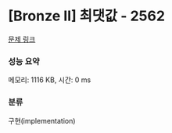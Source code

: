 # [Bronze II] 최댓값 - 2562 

[문제 링크](https://www.acmicpc.net/problem/2562) 

### 성능 요약

메모리: 1116 KB, 시간: 0 ms

### 분류

구현(implementation)

